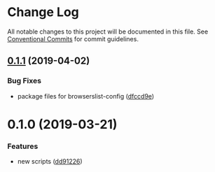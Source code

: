 # Change Log

All notable changes to this project will be documented in this file.
See [Conventional Commits](https://conventionalcommits.org) for commit guidelines.

## [0.1.1](https://github.com/36node/sketch/compare/@36node/browserslist-config@0.1.0...@36node/browserslist-config@0.1.1) (2019-04-02)


### Bug Fixes

* package files for browserslist-config ([dfccd9e](https://github.com/36node/sketch/commit/dfccd9e))





# 0.1.0 (2019-03-21)


### Features

* new scripts ([dd91226](https://github.com/36node/sketch/commit/dd91226))
